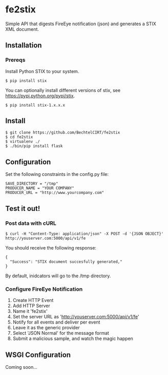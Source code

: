# fe2stix
Simple API that digests FireEye notification (json) and generates a STIX XML document.

## Installation
### Prereqs
Install Python STIX to your system.
```
$ pip install stix
```
You can optionally install different versions of stix, see https://pypi.python.org/pypi/stix.
```
$ pip install stix-1.x.x.x
```

## Install
```
$ git clone https://github.com/BechtelCIRT/fe2stix
$ cd fe2stix
$ virtualenv ./
$ ./bin/pip install flask
```

## Configuration
Set the following constraints in the config.py file:
```
SAVE_DIRECTORY = "/tmp"
PRODUCER_NAME = "YOUR COMPANY"
PRODUCER_URL = "http://www.yourcompany.com"
```

## Test it out!
### Post data with cURL
```
$ curl -H "Content-Type: application/json" -X POST -d '{JSON OBJECT}' http://youserver.com:5000/api/v1/fe
```

You should receive the following response:
```
{
  "Success": "STIX document succesfully generated,"
}
```
By default, inidcators will go to the /tmp directory.

### Configure FireEye Notification
1. Create HTTP Event
2. Add HTTP Server
3. Name it 'fe2stix'
4. Set the server URL as 'http://youserver.com:5000/api/v1/fe'
5. Notify for all events and deliver per event
6. Leave it as the generic provider
7. Select 'JSON Normal' for the message format
8. Submit a malicious sample, and watch the magic happen

## WSGI Configuration
Coming soon...
